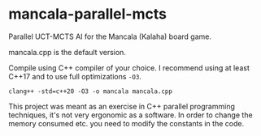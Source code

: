 # mancala-parallel-mcts
Parallel UCT-MCTS AI for the Mancala (Kalaha) board game.

mancala.cpp is the default version.

Compile using C++ compiler of your choice. I recommend using at least C++17 and to use full optimizations `-O3`.

`clang++ -std=c++20 -O3 -o mancala mancala.cpp`

This project was meant as an exercise in C++ parallel programming techniques, it's not very ergonomic as a software.
In order to change the memory consumed etc. you need to modify the constants in the code.


